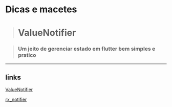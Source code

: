 # Dicas e macetes

># ValueNotifier

>### Um jeito de gerenciar estado em flutter bem simples e pratico

<hr>

## links
<a href="https://api.flutter.dev/flutter/foundation/ValueNotifier-class.html">ValueNotifier</a>

<a href="https://pub.dev/packages/rx_notifier/install">rx_notifier</a>

